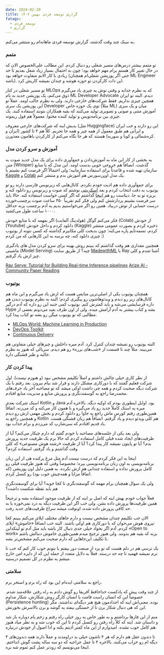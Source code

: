 ```yaml
---
date: 2024-02-20
title: گزارش توسعه فردی بهمن ۱۴۰۲
fatags:
  - توسعه_فردی
  - گزارش
---
```


به سبک چند وقت گذشته، گزارش توسعه فردی ماهانه‌ام رو منتشر می‌کنم. 

### متمم
تو متمم بیشتر درس‌های مسیر شغلی رو دنبال کردم. این مطالب علی‌الخصوص الان که در حال تغییر کار هستم برام مهم خواهد بود؛ چون به احتمال بسیار زیاد شغل بعدیم تا حد زیادی با کار الانم متفاوت خواهد بود (حتی اگر پوزیشن شغلی‌ام همچنان ML Engineer باشه). این ذات کارکردن تو حوزه هوشه و چندان نمیشه کاریش کرد. 

تو مسیر شغلی در کنار MLOps که به نظرم جذابه و وقتی توش یه چیزی یاد می‌گیرم ذوق می‌کنم، یک پوزیشن جدید به نام ML Developer Advocate دیدم. البته تو ایران همچین چیزی نداریم. فقط شرکت‌های خارجی دارند. ولی به نظرم جالب اومد. عملاً تو این پوزیشن یک سری Developer توی یک حوزه خاص (مثلاً ML) میان و یک سری آموزش متنی و صوتی و تصویری تولید می‌کنند که بقیه همکاران بتونند استفاده کنند. یک چیزی بین برنامه‌نویس و تولید کننده محتوا. معمولاً هم فول ریموته. 

بدیش اینه که شرکت‌های خارجی معروف (مثل Huggingface) این رو دارند و خب ایران و ایرانی هم طبق معمول از همه چیز و همه جا تحریم. کلاً هم ۴ تا کشور (ایران و کره‌شمالی و کوبا و سوریه) هستند که هر جا نگاه می‌کنم از کارکردن باهامون معذورن. 
### آموزش و سرو کردن مدل
یه بخشی از کار این ماه به آموزش‌دادن و جمع‌آوری داده برای یک مدل جدید صوت به متن (Whisper) گذشت. انصافاً هم خروجی خوبی بدست اومد. این مدل که با منابع سازمان تهیه شده و قاعدتاً برای استفاده سازمانیه؛ ولی احتمالاً اگر فرصت کنم بشینم با [Kaggle](https://www.kaggle.com/) و [Colab](https://colab.research.google.com/) یک مدل اوپن‌سورس هم آموزش بدم و منتشر کنم. 

برای جمع‌آوری داده هم اذیت خودم نکردم. کانال‌هایی که زیرنویس‌ فارسی دارند رو تو یوتیوب به دقت انتخاب کردم و بعد [اسکریپتی](https://www.kaggle.com/code/amirpourmand/update-dataset-asr-youtube) نوشتم که صوت و زیرنویس رو دانلود کنه و بریزه تو یه جا. دیتاست رو هم [اینجا](https://www.kaggle.com/datasets/amirpourmand/automatic-speech-recognition-farsi-youtube/) گذاشتم که اگر کسی خواست استفاده کنه. حالا باید سر فرصت بشینم پردازشش کنم ولی فکر کنم تقریباً ۳۵۰ ساعت صوت برچسب‌خورده درست حسابی از توش دربیاد. همین رو اگر می‌خواستیم بدیم یه آدم برچسب بزنه حداقل ۱۰۰۰ ساعت طول می‌کشید.

فکر می‌کنم گوگل (هولدینگ آلفابت) اگر بفهمه که با منابع خودش (Colab) از خودش (Youtube) دانلود کردم و داخل خودش (Kaggle) ذخیره‌ کردم و بصورت عمومی منتشر کردم، تسمه‌تایم پاره می‌کنه؛ چون بدبخت کلی مکانیزم گذاشته که کسی نتونه از یوتیوب چیزی دانلود کنه، چه برسه به این کارهایی که من کردم :)

همچنین مقداری هم وقت گذاشتم که ببینم روش بهینه برای سرو کردن مدل های یادگیری ماشینی (Model Serving) چیه؟ از طریق سایت [MadewithML](https://madewithml.com/) با Ray آشنا شدم و کلی چیز ازش یاد گرفتم. 

[Ray Serve: Tutorial for Building Real-time Inference pipelines](https://www.youtube.com/watch?v=9aud-oh5NEE&t=204s)
[Arize AI - Community Paper Reading](https://www.youtube.com/@arizeai/)

### یوتیوب
همچنان یوتیوب یکی از اصلی‌ترین منابعی هست که ازش یاد می‌گیرم و این ماه هم کانال‌های زیر رو دیدم و ویدئوهاشون رو پیگیری کردم؛ البته به نظرم یوتیوب دیدن هم داره فرسایشی می‌شه و باید کمترش کنم. یوتیوب کمی جنبه این رو داره که آدم درگیر Hype بشه و کتاب بیشتر به آدم آرامش میده. ولی از اون طرف بعید می‌دونم بعضی از مطالبی که تو یوتیوب میگن رو بشه تو کتاب پیدا کرد. 

- [MLOps World: Machine Learning in Production](https://www.youtube.com/@mlopsworldmachinelearningi9769)
- [DevOps Toolkit](https://www.youtube.com/@DevOpsToolkit)
- [Continuous Delivery](https://www.youtube.com/@ContinuousDelivery)

البته یوتیوب رو نمیشه چندان کنترل کرد. آدم میره داخلش و چیزهای خیلی متفاوتی هم می‌بینه. مثلاً چند تا قسمت از «شب‌های برره» رو هم دیدم. سریالی که هنوز به نظرم جالبه و طنز قشنگی داره. 
### پیدا کردن کار
از نظر کاری خیلی چالش داشتم و اصلاً تکلیفم مشخص نبود (و هنوزم نیست). اول شرکت فعلیم گفتند که با دورکاری مشکل دارند و قرار شد بیام بیرون. بعد رفتم با یک شرکت دیگه صحبت کردم و همه چی داشت اوکی میشد که تو مصاحبه آخر یاد حرف‌های محمدرضا راجع به گوسفندنگری و پرورش منابع و مدیریت منابع افتادم.

استک شرکت بعدی Kotlin و Java بود. اوایل اینطوری بودم که اوکیه دیگه. بالاخره آدم میره یه استک کاملاً جدید رو یاد می‌گیره و با همون کار می‌کنه و کد می‌زنه. اتفاقاً همین‌طوری رفتم کورس ماش راجع به جاوا رو دانلود کردم و بخش مهمی ازش رو دیدم و همچنین راجع به Kotlin هم کلی ویدئو دیدم و یاد گرفتم. انصافاً هم زبان قشنگی هست. یاد قدیم افتادم که سی‌شارپ کد می‌زدم و برام جذاب بود. 

ولی بعد یکی از جلسه‌‌های مصاحبه با خودم گفتم که دارم چیکار می‌کنم؟ آیا از ظرفیت‌های ایجاد شده قبلی کامل استفاده کردم که حالا برم یک ظرفیت جدید پرورش بدم؟ آیا تو پایتون نمیشه کار پیدا کرد؟ آیا از ظرفیت «رشته هوش مصنوعی» که کلی وقت گذاشتم و یاد گرفتم، استفاده کردم؟

اینجا به این فکر کردم که درست نیست آدم مثل مرغ پرکنده هی از این زبان برنامه‌نویسی به اون زبان برنامه‌نویسی بپره؛ مخصوصاً وقتی که هنوز ظرفیت قبلی رو کامل پرورش نداده و استفاده چندانی هم ازش نکرده. به همین دلیل اون پوزیشن (که اتفاقاً مزایا و همه‌چیش خوب بود) رو کنسل کردم. 

ولی یک سوال همچنان برام مهمه که گوسفندنگری تا کجا خوبه؟ آیا برای گوسفندنگری هم باید نقطه شکست داشت؟ 

فعلاً جواب خودم بهش اینه که اصل بر اینه که از ظرفیت موجود استفاده بشه و ترجیحاً همین ظرفیت‌ها پرورش داده بشن. ولی خب اگر این ظرفیت دیگه به درد نمی‌خوره یا به حد کافی پرورش داده شده، اونوقت میشه سراغ ظرفیت‌های جدید رفت. 

الان خب تکلیفم چندان مشخص نیست و دارم جاهای مختلف اپلای می‌کنم ببینم کجا نیروی هوش می‌خوان که با دورکاری هم اوکی باشند. البته خب انصافاً «خاموش» اپلای کردم. آدم اگر بخواد خیلی جدی دنبال کار باشه باید مثل آدم تو لینکداین «Open to work» بزنه که بقیه هم بدونند. ولی هنوز ترجیح میدم همین‌طوری خاموش دنبالش باشم تا تکلیف این‌جاهایی که دارم صحبت می‌کنم مشخص‌تر بشه. 

یک ترسی هم در دلم هست که تو یزد از صنعت دور بیفتم یا نتونم خوب کار کنم که خب تا نرم نمیشه فهمید تا چه حد درسته. فعلاً به دلایل متعدد از جمله این که از دایره امن خارج میشم به نظرم در کل تصمیم درستیه. 
### سلامتی
راجع به سلامتی ایده‌ام این بود که راه برم و استخر برم. 

از چند وقت پیش که پادکست خداحافظ آفریقا رو گوش دادم به راه رفتن علاقه‌مند شدم. خصوصاً این که انسان راست قامت یا انسان کارگر روش شکارش، شکار مداوم (Persistence hunting) بوده. معنی‌اش اینه که اجدادمون هیچ هنر دیگه‌ای نداشتند، مگر این که هی دنبال شکار برن تا از خستگی بیفته یه گوشه و برن بالاسرش بخورنش. 

منم از این فازها برداشتم و به طور خاص یه روز خیلی راه رفتم و زخم پام دوباره باز شد و داستان شد. اینه که کلاً راه رفتن رو کنسل کردم تا این که خوب شه و به نظر میاد هنوز هم کامل خوب نشده. امیدوارم از این ماه کمتر اذیتم بکنه و ادا اصول از خودش درنیاره. 

۴ تا دندون عقل هم دارم که هر ۴ تاشون خیلی بد دراومدند و عملاً دارند همه دندون‌های دیگه ام رو خراب می‌کنند. بالاخره ۴ تا عمل جراحیه که دو سه ساله پشت گوش انداختم. اینجا می‌نویسم که زودتر عمل کنم تموم شه بره. 